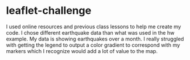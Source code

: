 # leaflet-challenge

I used online resources and previous class lessons to help me create my code. I chose different earthquake data than what was used in the hw example. My data is showing earthquakes over a month. I really struggled with getting the legend to output a color gradient to correspond with my markers which I recognize would add a lot of value to the map. 
